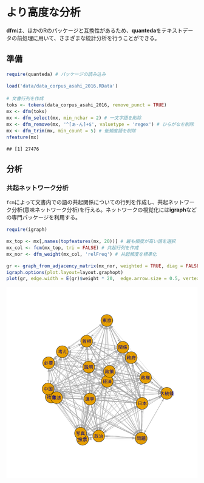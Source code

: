 より高度な分析
==============

**dfm**は、ほかのRのパッケージと互換性があるため、**quanteda**をテキストデータの前処理に用いて、さまざまな統計分析を行うことができる。

準備
----

``` r
require(quanteda) # パッケージの読み込み
```

``` r
load('data/data_corpus_asahi_2016.RData')

# 文書行列を作成
toks <- tokens(data_corpus_asahi_2016, remove_punct = TRUE)
mx <- dfm(toks)
mx <- dfm_select(mx, min_nchar = 2) # 一文字語を削除
mx <- dfm_remove(mx, '^[ぁ-ん]+$', valuetype = 'regex') # ひらがなを削除
mx <- dfm_trim(mx, min_count = 5) # 低頻度語を削除
nfeature(mx)
```

    ## [1] 27476

分析
----

### 共起ネットワーク分析

`fcm`によって文書内での語の共起関係についての行列を作成し、共起ネットワーク分析(意味ネットワーク分析)を行える。ネットワークの視覚化には**igraph**などの専門パッケージを利用する。

``` r
require(igraph)
```

``` r
mx_top <- mx[,names(topfeatures(mx, 20))] # 最も頻度が高い語を選択
mx_col <- fcm(mx_top, tri = FALSE) # 共起行列を作成
mx_nor <- dfm_weight(mx_col, 'relFreq') # 共起頻度を標準化
```

``` r
gr <- graph_from_adjacency_matrix(mx_nor, weighted = TRUE, diag = FALSE) # グラフオブジェクトを作成
igraph.options(plot.layout=layout.graphopt)
plot(gr, edge.width = E(gr)$weight * 20,  edge.arrow.size = 0.5, vertex.size = 20)
```

![](advanced_files/figure-markdown_github/plot1-1.png)
